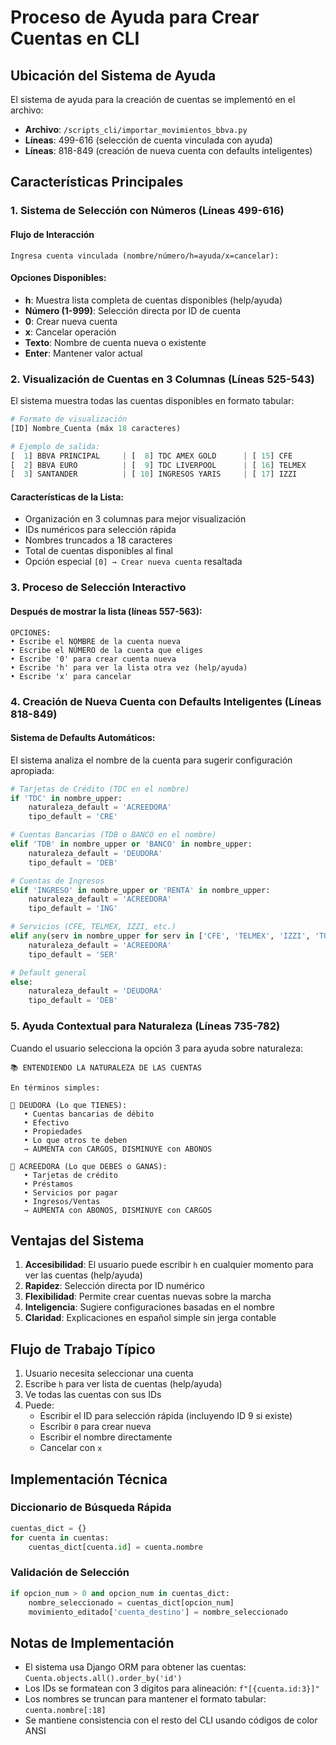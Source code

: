 # Proceso de Ayuda para Crear Cuentas en CLI

## Ubicación del Sistema de Ayuda

El sistema de ayuda para la creación de cuentas se implementó en el archivo:
- **Archivo**: `/scripts_cli/importar_movimientos_bbva.py`
- **Líneas**: 499-616 (selección de cuenta vinculada con ayuda)
- **Líneas**: 818-849 (creación de nueva cuenta con defaults inteligentes)

## Características Principales

### 1. Sistema de Selección con Números (Líneas 499-616)

#### Flujo de Interacción
```
Ingresa cuenta vinculada (nombre/número/h=ayuda/x=cancelar):
```

#### Opciones Disponibles:
- **h**: Muestra lista completa de cuentas disponibles (help/ayuda)
- **Número (1-999)**: Selección directa por ID de cuenta
- **0**: Crear nueva cuenta
- **x**: Cancelar operación
- **Texto**: Nombre de cuenta nueva o existente
- **Enter**: Mantener valor actual

### 2. Visualización de Cuentas en 3 Columnas (Líneas 525-543)

El sistema muestra todas las cuentas disponibles en formato tabular:

```python
# Formato de visualización
[ID] Nombre_Cuenta (máx 18 caracteres)

# Ejemplo de salida:
[  1] BBVA PRINCIPAL     | [  8] TDC AMEX GOLD      | [ 15] CFE
[  2] BBVA EURO          | [  9] TDC LIVERPOOL      | [ 16] TELMEX
[  3] SANTANDER          | [ 10] INGRESOS YARIS     | [ 17] IZZI
```

#### Características de la Lista:
- Organización en 3 columnas para mejor visualización
- IDs numéricos para selección rápida
- Nombres truncados a 18 caracteres
- Total de cuentas disponibles al final
- Opción especial `[0] → Crear nueva cuenta` resaltada

### 3. Proceso de Selección Interactivo

#### Después de mostrar la lista (líneas 557-563):
```
OPCIONES:
• Escribe el NOMBRE de la cuenta nueva
• Escribe el NÚMERO de la cuenta que eliges
• Escribe '0' para crear cuenta nueva
• Escribe 'h' para ver la lista otra vez (help/ayuda)
• Escribe 'x' para cancelar
```

### 4. Creación de Nueva Cuenta con Defaults Inteligentes (Líneas 818-849)

#### Sistema de Defaults Automáticos:

El sistema analiza el nombre de la cuenta para sugerir configuración apropiada:

```python
# Tarjetas de Crédito (TDC en el nombre)
if 'TDC' in nombre_upper:
    naturaleza_default = 'ACREEDORA'
    tipo_default = 'CRE'

# Cuentas Bancarias (TDB o BANCO en el nombre)
elif 'TDB' in nombre_upper or 'BANCO' in nombre_upper:
    naturaleza_default = 'DEUDORA'
    tipo_default = 'DEB'

# Cuentas de Ingresos
elif 'INGRESO' in nombre_upper or 'RENTA' in nombre_upper:
    naturaleza_default = 'ACREEDORA'
    tipo_default = 'ING'

# Servicios (CFE, TELMEX, IZZI, etc.)
elif any(serv in nombre_upper for serv in ['CFE', 'TELMEX', 'IZZI', 'TOTALPLAY', 'GAS']):
    naturaleza_default = 'ACREEDORA'
    tipo_default = 'SER'

# Default general
else:
    naturaleza_default = 'DEUDORA'
    tipo_default = 'DEB'
```

### 5. Ayuda Contextual para Naturaleza (Líneas 735-782)

Cuando el usuario selecciona la opción 3 para ayuda sobre naturaleza:

```
📚 ENTENDIENDO LA NATURALEZA DE LAS CUENTAS

En términos simples:

🔵 DEUDORA (Lo que TIENES):
   • Cuentas bancarias de débito
   • Efectivo
   • Propiedades
   • Lo que otros te deben
   → AUMENTA con CARGOS, DISMINUYE con ABONOS

🔴 ACREEDORA (Lo que DEBES o GANAS):
   • Tarjetas de crédito
   • Préstamos
   • Servicios por pagar
   • Ingresos/Ventas
   → AUMENTA con ABONOS, DISMINUYE con CARGOS
```

## Ventajas del Sistema

1. **Accesibilidad**: El usuario puede escribir `h` en cualquier momento para ver las cuentas (help/ayuda)
2. **Rapidez**: Selección directa por ID numérico
3. **Flexibilidad**: Permite crear cuentas nuevas sobre la marcha
4. **Inteligencia**: Sugiere configuraciones basadas en el nombre
5. **Claridad**: Explicaciones en español simple sin jerga contable

## Flujo de Trabajo Típico

1. Usuario necesita seleccionar una cuenta
2. Escribe `h` para ver lista de cuentas (help/ayuda)
3. Ve todas las cuentas con sus IDs
4. Puede:
   - Escribir el ID para selección rápida (incluyendo ID 9 si existe)
   - Escribir `0` para crear nueva
   - Escribir el nombre directamente
   - Cancelar con `x`

## Implementación Técnica

### Diccionario de Búsqueda Rápida
```python
cuentas_dict = {}
for cuenta in cuentas:
    cuentas_dict[cuenta.id] = cuenta.nombre
```

### Validación de Selección
```python
if opcion_num > 0 and opcion_num in cuentas_dict:
    nombre_seleccionado = cuentas_dict[opcion_num]
    movimiento_editado['cuenta_destino'] = nombre_seleccionado
```

## Notas de Implementación

- El sistema usa Django ORM para obtener las cuentas: `Cuenta.objects.all().order_by('id')`
- Los IDs se formatean con 3 dígitos para alineación: `f"[{cuenta.id:3}]"`
- Los nombres se truncan para mantener el formato tabular: `cuenta.nombre[:18]`
- Se mantiene consistencia con el resto del CLI usando códigos de color ANSI